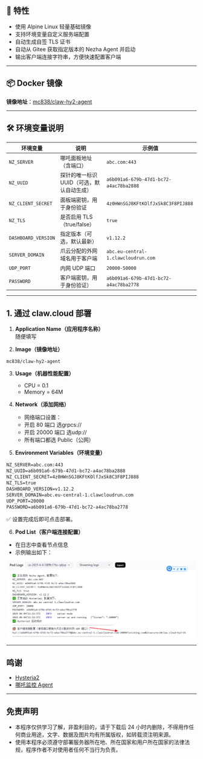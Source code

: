 ## 🚀 特性

- 使用 Alpine Linux 轻量基础镜像
- 支持环境变量自定义服务端配置
- 自动生成自签 TLS 证书
- 自动从 Gitee 获取指定版本的 Nezha Agent 并启动
- 输出客户端连接字符串，方便快速配置客户端

---
## 📦 Docker 镜像

**镜像地址**：[mc838/claw-hy2-agent](https://hub.docker.com/r/mc838/claw-hy2-agent)

---
## 🛠️ 环境变量说明

| 环境变量            | 说明                         | 示例值                                         |
|---------------------|------------------------------|------------------------------------------------|
| `NZ_SERVER`         | 哪吒面板地址（含端口）       | `abc.com:443`                                  |
| `NZ_UUID`           | 探针的唯一标识UUID（可选，默认自动生成）       | `a6b091a6-679b-47d1-bc72-a4ac78ba2888`       |
| `NZ_CLIENT_SECRET`  | 面板端密钥，用于身份验证     | `4z0HWnSGJ8KFtKOlfJxSk8C3F8PIJ888`            |
| `NZ_TLS`            | 是否启用 TLS（true/false）   | `true`                                         |
| `DASHBOARD_VERSION` | 指定版本（可选，默认最新）   | `v1.12.2`                                      |
| `SERVER_DOMAIN` | 爪云分配的外网域名用于客户端     | `abc.eu-central-1.clawcloudrun.com`    |
| `UDP_PORT`      | 内网 UDP 端口  | `20000-50000`                                 |
| `PASSWORD`      | 客户端密钥，用于身份验证） | `a6b091a6-679b-47d1-bc72-a4ac78ba2778` |

---
## 1. 通过 claw.cloud 部署

1. **Application Name（应用程序名称）**  
   随便填写

2. **Image（镜像地址）**  
```env
mc838/claw-hy2-agent
```
3. **Usage（机器性能配置）**  
   - CPU = 0.1  
   - Memory = 64M

4. **Network（添加网络）**  
   - 网络端口设置：
   - 开启 80 端口 选grpcs://
   - 开启 20000 端口 选udp://
   - 所有端口都选 Public（公网）

5. **Environment Variables（环境变量）**
```env
NZ_SERVER=abc.com:443
NZ_UUID=a6b091a6-679b-47d1-bc72-a4ac78ba2888
NZ_CLIENT_SECRET=4z0HWnSGJ8KFtKOlfJxSk8C3F8PIJ888
NZ_TLS=true
DASHBOARD_VERSION=v1.12.2
SERVER_DOMAIN=abc.eu-central-1.clawcloudrun.com
UDP_PORT=20000
PASSWORD=a6b091a6-679b-47d1-bc72-a4ac78ba2778
```
✅ 设置完成后即可点击部署。

6. **Pod List（客户端连接配置）**  

- 在日志中查看节点信息  
- 示例输出如下：

![示例输出](./ui.png)

---
## 鸣谢

- [Hysteria2](https://github.com/HyNetwork/hysteria)
- [哪吒监控 Agent](https://github.com/nezhahq/agent)

---

## 免责声明

- 本程序仅供学习了解，非盈利目的，请于下载后 24 小时内删除，不得用作任何商业用途，文字、数据及图片均有所属版权，如转载须注明来源。  
- 使用本程序必须遵守部署服务器所在地、所在国家和用户所在国家的法律法规，程序作者不对使用者任何不当行为负责。


